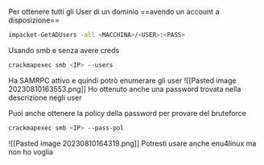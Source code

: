Per ottenere tutti gli User di un dominio ==avendo un account a disposizione==
```bash
impacket-GetADUsers -all <MACCHINA>/<USER>:<PASS>
```
Usando smb e senza avere creds
```bash
crackmapexec smb <IP> --users
```
Ha SAMRPC attivo e quindi potrò enumerare gli user
![[Pasted image 20230810163553.png]]
Ho ottenuto anche una password trovata nella descrizione negli user

Puoi anche ottenere la policy della password per provare del bruteforce
```bash
crackmapexec smb <IP> --pass-pol
```
![[Pasted image 20230810164319.png]]
Potresti usare anche enu4linux ma non ho voglia